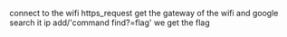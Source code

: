 connect to the wifi https_request
get the gateway of the wifi and google search it
ip add/'command find?=flag'
we get the flag
